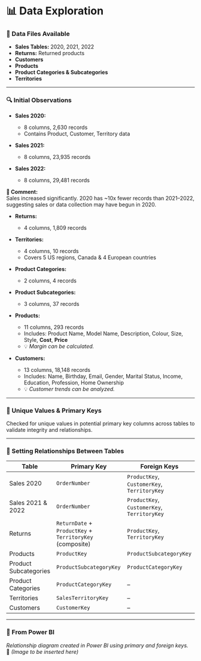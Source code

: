 # 📊 Data Exploration

### 📁 Data Files Available  
- **Sales Tables:** 2020, 2021, 2022  
- **Returns:** Returned products  
- **Customers**  
- **Products**  
- **Product Categories & Subcategories**  
- **Territories**

---

### 🔍 Initial Observations  

- **Sales 2020:**  
  - 8 columns, 2,630 records  
  - Contains Product, Customer, Territory data  

- **Sales 2021:**  
  - 8 columns, 23,935 records  

- **Sales 2022:**  
  - 8 columns, 29,481 records  

**📝 Comment:**  
Sales increased significantly. 2020 has ~10x fewer records than 2021–2022, suggesting sales or data collection may have begun in 2020.

- **Returns:**  
  - 4 columns, 1,809 records  

- **Territories:**  
  - 4 columns, 10 records  
  - Covers 5 US regions, Canada & 4 European countries  

- **Product Categories:**  
  - 2 columns, 4 records  

- **Product Subcategories:**  
  - 3 columns, 37 records  

- **Products:**  
  - 11 columns, 293 records  
  - Includes: Product Name, Model Name, Description, Colour, Size, Style, **Cost**, **Price**  
  - 💡 *Margin can be calculated.*

- **Customers:**  
  - 13 columns, 18,148 records  
  - Includes: Name, Birthday, Email, Gender, Marital Status, Income, Education, Profession, Home Ownership  
  - 💡 *Customer trends can be analyzed.*

---

### 🧬 Unique Values & Primary Keys  
Checked for unique values in potential primary key columns across tables to validate integrity and relationships.

---

### 🔗 Setting Relationships Between Tables  

| Table             | Primary Key                                               | Foreign Keys                          |
|------------------|-----------------------------------------------------------|---------------------------------------|
| Sales 2020       | `OrderNumber`                                             | `ProductKey`, `CustomerKey`, `TerritoryKey` |
| Sales 2021 & 2022| `OrderNumber`                                             | `ProductKey`, `CustomerKey`, `TerritoryKey` |
| Returns          | `ReturnDate` + `ProductKey` + `TerritoryKey` (composite) | `ProductKey`, `TerritoryKey`          |
| Products         | `ProductKey`                                              | `ProductSubcategoryKey`               |
| Product Subcategories | `ProductSubcategoryKey`                              | `ProductCategoryKey`                  |
| Product Categories | `ProductCategoryKey`                                    | –                                     |
| Territories      | `SalesTerritoryKey`                                       | –                                     |
| Customers        | `CustomerKey`                                             | –                                     |

---

### 🧭 From Power BI  
*Relationship diagram created in Power BI using primary and foreign keys.*  
📍 *(Image to be inserted here)*

